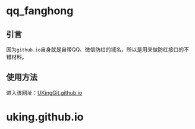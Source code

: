 # qq_fanghong

## 引言

因为`github.io`自身就是自带QQ、微信防红的域名，所以是用来做防红接口的不错材料。

## 使用方法

进入该网址：[UKingGit.github.io](https://UKingGit.github.io)
# uking.github.io
